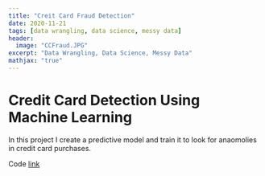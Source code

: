 ```yaml
---
title: "Creit Card Fraud Detection"
date: 2020-11-21
tags: [data wrangling, data science, messy data]
header:
  image: "CCFraud.JPG"
excerpt: "Data Wrangling, Data Science, Messy Data"
mathjax: "true"
---
```


# Credit Card Detection Using Machine Learning

In this project I create a predictive model and train it to look for anaomolies in credit card purchases.


Code [link](https://github.com/cbradway72/cbradway72.github.io/blob/master/Credit%20Card%20Fraud%20Code.pdf)

